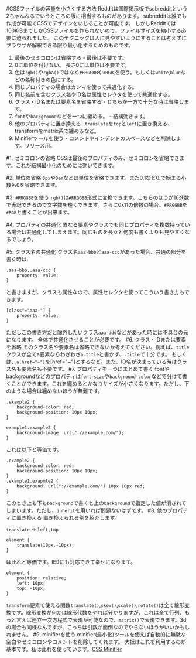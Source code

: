 #CSSファイルの容量を小さくする方法
Redditは国際掲示板でsubredditという2ちゃんねるでいうところの版に相当するものがあります。
subredditは誰でも作成が可能でCSSでデザインをいじることが可能です。
しかしRedditでは100KiBまでしかCSSファイルを作られないので、ファイルサイズを縮小する必要に迫られました。
このテクニックは人に見やすいようにすることは考えずにブラウザが解釈できる限り最小化するためのものです。
1. 最後のセミコロンは省略する - 最後は不要です。
2. 0に単位を付けない。 長さ0には単位は不要です。
3. 色は`rgb()`や`rgba()`ではなく`#RRGGBB`や`#RGB`,を使う。もしくは`white`,`blue`などの名称付きの色にする。
4. 同じプロパティの場合はカンマを使って共通化する。
5. 同じ名前を含むクラス名やID名は属性セレクタを使って共通化する。
6. クラス・ID名または要素名を省略する - どちらか一方で十分な時は省略します。
7. `font`や`background`などを一つに纏める。 - 結構効きます。
8. 他のプロパティに置き換える- `translate`を`top`と`left`に置き換える、transformをmatrix系で纏めるなど。
9. Minifierツールを使う - コメントやインデントのスペースなどを削除します。リリース用。

#1. セミコロンの省略
CSSは最後のプロパティのみ、セミコロンを省略できます。これが結構最小化のためには効いてきます。

#2. 単位の省略
`0px`や`0em`などは単位を省略できます。また0.1など0.で始まる小数も0を省略できます。

#3. `#RRGGBB`を使う
`rgb()`は`#RRGGBB`形式に変換できます。こちらのほうが16進数で表記できるので文字数を短くできます。さらに0x11の倍数の場合、`#RRGGBB`を`#RGB`と書くことが出来ます。

#4. プロパティの共通化
異なる要素やクラスでも同じプロパティを複数持っている場合は共通化してしまえます。同じものを長々と何度も書くよりも見やすくなるでしょう。

#5. クラス名の共通化
クラス名`aaa-bbb`と`aaa-ccc`があった場合、共通の部分を書く時は

```css:例1
.aaa-bbb,.aaa-ccc {
    property: value;
}
```
と書きますが、クラスも属性なので、属性セレクタを使ってこういう書き方もできます。

```css:例2
[class^="aaa-"] {
    property: value;
}
```
ただしこの書き方だと除外したいクラス`aaa-ddd`などがあった時には不具合の元になります。
全体で共通化させることが必要です。
#6. クラス・IDまたは要素を省略
そのクラス名や要素名は省略できないか考えてください。例えば、`title`クラスが全てa要素ならわざわざ`a.title`と書かず、`.title`で十分です。
もしくは、`a[href="~"]`を[href="~"]とするなど。また、ID名が決まっている時はクラス名も要素名も不要です。
#7. プロパティを一つにまとめて書く
fontやbackgroundなどのプロパティは`font-size`や`background-color`などで分けて書くことができます。これを纏めるとかなりサイズが小さくなります。ただし、下のような場合は纏めないほうが無難です。

```css:例3
.example2 {
    background-color: red;
    background-position: 10px 10px;
}

example1.example2 {
    background-image: url("://example.com/");
}
```
これは以下と等価です。

```css:例4
.example2 {
    background-color: red;
    background-position: 10px 10px;
}
.example1.exapmle2 {
    background: url("://example.com/") 10px 10px red;
}
```
このとき上も下も`background`で書くと上の`background`で指定した値が消されてしまいます。ただし、`inherit`を用いれば問題ないはずです。
#8. 他のプロパティに置き換える
置き換えられる例を紹介します。

`translate` -> `left,top`

```css:例5
element {
    translate(10px,-10px);
}
```
は此れと等価です。IE9にも対応できて幸せになります。

```css:例6
element {
    position: relative;
    left: 10px;
    top: -10px;
}
```

`transform`要素で使える関数`translate()`,`skew()`,`scale()`,`rotate()`は全て線形変換です。線形変換が何かは線形代数をやれば分かりますが、これは全て行列、もっと言えば連立一次方程式で表現が可能なので、`matrix()`で表現できます。3dの場合も同様なんですが、こっちは引数が面倒なのでやらないほうがいいかもしれません。
#9. minifierを使う
minifier(最小化)ツールを使えば自動的に無駄な空白やセミコロンやコメントを削除してくれます。
大抵はこれを利用するのが基本です。私は此れを使っています。[CSS Minifier](https://cssminifier.com/)
